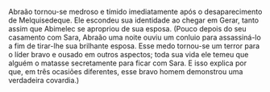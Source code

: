 ﻿Abraão tornou-se medroso e tímido imediatamente após o desaparecimento de Melquisedeque. Ele escondeu sua identidade ao chegar em Gerar, tanto assim que Abimelec se apropriou de sua esposa. (Pouco depois do seu casamento com Sara, Abraão uma noite ouviu um conluio para assassiná-lo a fim de tirar-lhe sua brilhante esposa. Esse medo tornou-se um terror para o líder bravo e ousado em outros aspectos; toda sua vida ele temeu que alguém o matasse secretamente para ficar com Sara. E isso explica por que, em três ocasiões diferentes, esse bravo homem demonstrou uma verdadeira covardia.)